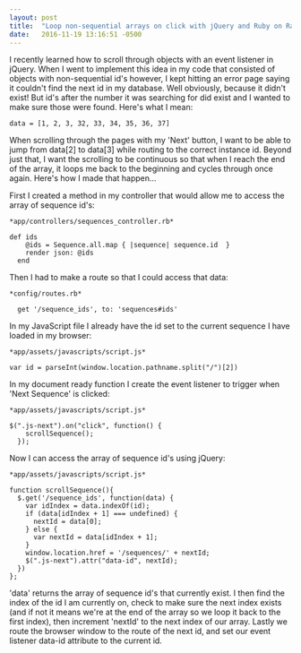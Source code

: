 ```yaml
---
layout: post
title:  "Loop non-sequential arrays on click with jQuery and Ruby on Rails"
date:   2016-11-19 13:16:51 -0500
---
```


I recently learned how to scroll through objects with an event listener in jQuery. When I went to implement this idea in my code that consisted of objects with non-sequential id's however, I kept hitting an error page saying it couldn't find the next id in my database. Well obviously, because it didn't exist! But id's after the number it was searching for did exist and I wanted to make sure those were found. Here's what I mean:

```
data = [1, 2, 3, 32, 33, 34, 35, 36, 37]
```

When scrolling through the pages with my 'Next' button, I want to be able to jump from data[2] to data[3] while routing to the correct instance id. Beyond just that, I want the scrolling to be continuous so that when I reach the end of the array, it loops me back to the beginning and cycles through once again. Here's how I made that happen...

First I created a method in my controller that would allow me to access the array of sequence id's:

```
*app/controllers/sequences_controller.rb*

def ids
    @ids = Sequence.all.map { |sequence| sequence.id  }
    render json: @ids
  end
```

Then I had to make a route so that I could access that data:
```
*config/routes.rb*

  get '/sequence_ids', to: 'sequences#ids'
```

In my JavaScript file I already have the id set to the current sequence I have loaded in my browser:

```
*app/assets/javascripts/script.js*

var id = parseInt(window.location.pathname.split("/")[2])
```

In my document ready function I create the event listener to trigger when 'Next Sequence' is clicked:

```
*app/assets/javascripts/script.js*

$(".js-next").on("click", function() {
    scrollSequence();
  });
```

Now I can access the array of sequence id's using jQuery:

```
*app/assets/javascripts/script.js*

function scrollSequence(){
  $.get('/sequence_ids', function(data) {
    var idIndex = data.indexOf(id);
    if (data[idIndex + 1] === undefined) {
      nextId = data[0];
    } else {
      var nextId = data[idIndex + 1];
    }
    window.location.href = '/sequences/' + nextId;
    $(".js-next").attr("data-id", nextId);
  })
};
```

'data' returns the array of sequence id's that currently exist. I then find the index of the id I am currently on, check to make sure the next index exists (and if not it means we're at the end of the array so we loop it back to the first index), then increment 'nextId' to the next index of our array. Lastly we route the browser window to the route of the next id, and set our event listener data-id attribute to the current id. 
